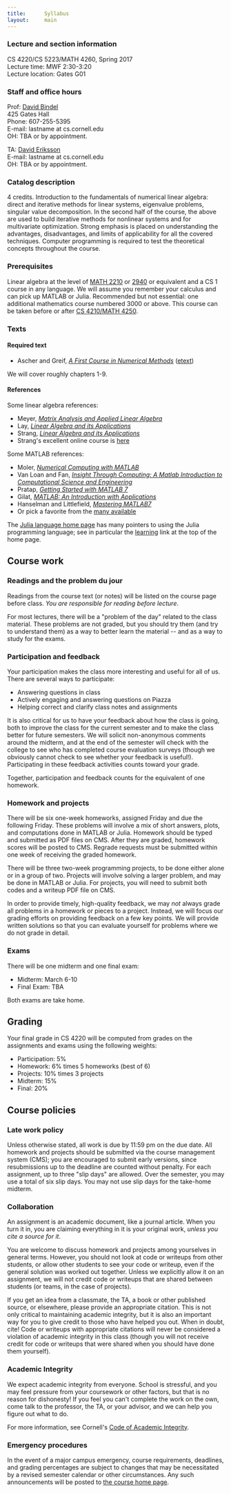 ```yaml
---
title:      Syllabus
layout:     main
---
```


### Lecture and section information

CS 4220/CS 5223/MATH 4260, Spring 2017  
Lecture time: MWF 2:30-3:20  
Lecture location: Gates G01

### Staff and office hours

Prof: [David Bindel](http://www.cs.cornell.edu/~bindel)  
425 Gates Hall  
Phone: 607-255-5395  
E-mail: <script type="text/javascript" language="javascript">
 function strrev(str) { return str.split("").reverse().join(""); }
 var name = 'lednib';
 var domain = 'cs.cornell.edu';
 document.write(strrev(name) + '@' + domain + "<br/>OH: W 1:30-2:30, Th 10-11, or by appointment.");
</script>
<noscript>lastname at cs.cornell.edu<br/>OH: TBA or by appointment.</noscript>

TA: [David Eriksson](https://people.cam.cornell.edu/~dme65/)<br>
E-mail: <script type="text/javascript" language="javascript">
 function strrev(str) { return str.split("").reverse().join(""); }
 var name = '56emd';
 var domain = 'cornell.edu';
 document.write(strrev(name) + '@' + domain + "<br/>OH: F 10:00-12:00 in 657 Rhodes Hall, Room 1");
</script>
<noscript>lastname at cs.cornell.edu<br/>OH: TBA or by appointment.</noscript>

### Catalog description

4 credits.  Introduction to the fundamentals of numerical
linear algebra: direct and iterative methods for linear systems,
eigenvalue problems, singular value decomposition. In the second half
of the course, the above are used to build iterative methods for
nonlinear systems and for multivariate optimization. Strong emphasis
is placed on understanding the advantages, disadvantages, and limits
of applicability for all the covered techniques. Computer programming
is required to test the theoretical concepts throughout the
course.

[cs4210]: http://www.cs.cornell.edu/Courses/CS4210/2014fa/

### Prerequisites

Linear algebra at the level of [MATH 2210][ma2210] or [2940][ma2940]
or equivalent and a CS 1 course in any language.  We will assume you
remember your calculus and can pick up MATLAB or Julia.  Recommended but not
essential: one additional mathematics course numbered 3000 or above.
This course can be taken before or after [CS 4210/MATH 4250][cs4210].

[ma2210]: http://www.math.cornell.edu/~web2210/
[ma2940]: http://www.math.cornell.edu/~bterrell/2940/

### Texts

#### Required text

- Ascher and Greif, [_A First Course in Numerical Methods_][ag] ([etext][age])

We will cover roughly chapters 1-9.

#### References

Some linear algebra references:

- Meyer, [_Matrix Analysis and Applied Linear Algebra_][meyer]
- Lay, [_Linear Algebra and its Applications_][lay]
- Strang, [_Linear Algebra and its Applications_][strang]
- Strang's excellent online course is [here][strangocw]

Some MATLAB references:

- Moler, [_Numerical Computing with MATLAB_][ncm]
- Van Loan and Fan,
  [_Insight Through Computing: A Matlab Introduction to Computational Science and Engineering_][itc]
- Pratap, [_Getting Started with MATLAB 7_][pratap]
- Gilat, [_MATLAB: An Introduction with Applications_][gilat]
- Hanselman and Littlefield, [_Mastering MATLAB7_][hanselman]
- Or pick a favorite from the [many available][mathworks-books]

The [Julia language home page](http://julialang.org/) has many pointers
to using the Julia programming language; see in particular the
[learning](http://julialang.org/learning/) link at the top of the
home page.

[ag]: http://bookstore.siam.org/cs07/
[age]: http://epubs.siam.org/doi/book/10.1137/9780898719987

[meyer]: http://www.amazon.com/gp/product/0898714540/qid=1137779618/sr=2-1/ref=pd_bbs_b_2_1/002-5247186-8320001
[lay]: http://www.amazon.com/Linear-Algebra-Its-Applications-Edition/dp/0321385179
[strang]: http://www.amazon.com/gp/product/0155510053/qid=1137779745/sr=2-1/ref=pd_bbs_b_2_1/002-5247186-8320001
[strangocw]: http://ocw.mit.edu/courses/mathematics/18-06sc-linear-algebra-fall-2011/

[ncm]: http://www.mathworks.com/moler/index_ncm.html
[itc]: http://www.ec-securehost.com/SIAM/OT117.html
[pratap]: http://www.amazon.com/gp/product/0195179374/qid=1137779327/sr=8-1/ref=pd_bbs_1/002-5247186-8320001
[gilat]: http://www.amazon.com/MATLAB-Introduction-Applications-Amos-Gilat/dp/0470108770/
[hanselman]: http://www.amazon.com/Mastering-MATLAB-Duane-C-Hanselman/dp/0131430181/
[mathworks-books]: http://www.mathworks.com/support/books/index_by_categorytitle.html?category=17

## Course work

### Readings and the problem du jour

Readings from the course text (or notes) will be listed on the course
page before class.  *You are responsible for reading before lecture*.

For most lectures, there will be a "problem of the day" related to
the class material.  These problems are not graded, but you should
try them (and try to understand them) as a way to better learn the
material -- and as a way to study for the exams.

### Participation and feedback

Your participation makes the class more interesting and useful
for all of us.  There are several ways to participate:

- Answering questions in class
- Actively engaging and answering questions on Piazza
- Helping correct and clarify class notes and assignments

It is also critical for us to have your feedback about how the class
is going, both to improve the class for the current semester and to
make the class better for future semesters.  We will solicit
non-anonymous comments around the midterm, and at the end of the
semester will check with the college to see who has completed course
evaluation surveys (though we obviously cannot check to see whether
your feedback is useful!).  Participating in these feedback activities
counts toward your grade.

Together, participation and feedback counts for the equivalent of one
homework.

### Homework and projects

There will be six one-week homeworks, assigned Friday and due the
following Friday.  These problems will involve a mix of short answers,
plots, and computations done in MATLAB or Julia. Homework should be
typed and submitted as PDF files on CMS.  After they are graded,
homework scores will be posted to CMS.  Regrade requests must be
submitted within one week of receiving the graded homework.

There will be three two-week programming projects, to be done either
alone or in a group of two.  Projects will involve solving a larger
problem, and may be done in MATLAB or Julia.  For projects,
you will need to submit both codes and a writeup PDF file on CMS.

In order to provide timely, high-quality feedback, we may *not* always
grade all problems in a homework or pieces to a project.  Instead, we
will focus our grading efforts on providing feedback on a few key
points.  We will provide written solutions so that you can evaluate
yourself for problems where we do not grade in detail.

### Exams

There will be one midterm and one final exam:

 - Midterm: March 6-10
 - Final Exam: TBA

Both exams are take home.

## Grading

Your final grade in CS 4220 will be computed from grades on the
assignments and exams using the following weights:

 - Participation: 5%
 - Homework: 6% times 5 homeworks (best of 6)
 - Projects: 10% times 3 projects
 - Midterm: 15%
 - Final: 20%

## Course policies

### Late work policy

Unless otherwise stated, all work is due by 11:59 pm on the due date.
All homework and projects should be submitted via the course
management system (CMS); you are encouraged to submit early versions,
since resubmissions up to the deadline are counted without penalty.
For each assignment, up to three "slip days" are allowed.  Over the
semester, you may use a total of six slip days.  You may not use slip
days for the take-home midterm.

### Collaboration

An assignment is an academic document, like a journal article.
When you turn it in, you are claiming everything in it is your
original work, *unless you cite a source for it*.

You are welcome to discuss homework and projects among yourselves in
general terms.  However, you should not look at code or writeups from
other students, or allow other students to see your code or writeup,
even if the general solution was worked out together.  Unless we
explicitly allow it on an assignment, we will not credit code or
writeups that are shared between students (or teams, in the case of
projects).

If you get an idea from a classmate, the TA, a book or other published
source, or elsewhere, please provide an appropriate citation.  This is
not only critical to maintaining academic integrity, but it is also an
important way for you to give credit to those who have helped you out.
When in doubt, cite!  Code or writeups with appropriate citations will
never be considered a violation of academic integrity in this class
(though you will not receive credit for code or writeups that were
shared when you should have done them yourself).

### Academic Integrity

We expect academic integrity from everyone.  School is stressful,
and you may feel pressure from your coursework or other factors,
but that is no reason for dishonesty!  If you feel you can't complete
the work on the own, come talk to the professor, the TA, or your advisor,
and we can help you figure out what to do.

For more information, see Cornell's
[Code of Academic Integrity](http://cuinfo.cornell.edu/Academic/AIC.html).

### Emergency procedures

In the event of a major campus emergency, course requirements, deadlines, and
grading percentages are subject to changes that may be necessitated by a
revised semester calendar or other circumstances.  Any such announcements will
be posted to [the course home page](index.html).
